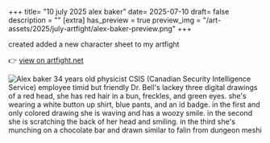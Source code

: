 +++
title= "10 july 2025 alex baker"
date= 2025-07-10
draft= false
description = ""
[extra]
has_preview = true
preview_img = "/art-assets/2025/july-artfight/alex-baker-preview.png"
+++

created added a new character sheet to my artfight 

👉 [view on artfight.net](https://artfight.net/character/7655974.alex-baker)

![Alex baker 
34 years old
physicist 
CSIS (Canadian Security Intelligence Service) employee 
timid but friendly
Dr. Bell's lackey 
three digital drawings of a red head, she has red hair in a bun, freckles, and green eyes. she's wearing a white button up shirt, blue pants, and an id badge. in the first and only colored drawing she is waving and has a woozy smile. in the second she is scratching the back of her head and smiling. in the third she's munching on a chocolate bar and drawn similar to falin from dungeon meshi](/art-assets/2025/july-artfight/alex-baker.png)
